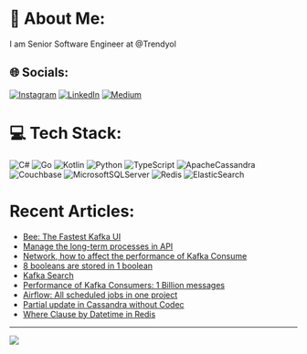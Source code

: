 # 💫 About Me:
I am Senior Software Engineer at @Trendyol


## 🌐 Socials:
[![Instagram](https://img.shields.io/badge/Instagram-%23E4405F.svg?logo=Instagram&logoColor=white)](https://instagram.com/ftatlisu) [![LinkedIn](https://img.shields.io/badge/LinkedIn-%230077B5.svg?logo=linkedin&logoColor=white)](https://linkedin.com/in/ferditatlisu) [![Medium](https://img.shields.io/badge/Medium-12100E?logo=medium&logoColor=white)](https://medium.com/@ferditatlisu) 

# 💻 Tech Stack:
![C#](https://img.shields.io/badge/c%23-%23239120.svg?style=for-the-badge&logo=c-sharp&logoColor=white) ![Go](https://img.shields.io/badge/go-%2300ADD8.svg?style=for-the-badge&logo=go&logoColor=white) ![Kotlin](https://img.shields.io/badge/kotlin-%230095D5.svg?style=for-the-badge&logo=kotlin&logoColor=white) ![Python](https://img.shields.io/badge/python-3670A0?style=for-the-badge&logo=python&logoColor=ffdd54) ![TypeScript](https://img.shields.io/badge/typescript-%23007ACC.svg?style=for-the-badge&logo=typescript&logoColor=white) ![ApacheCassandra](https://img.shields.io/badge/cassandra-%231287B1.svg?style=for-the-badge&logo=apache-cassandra&logoColor=white) ![Couchbase](https://img.shields.io/badge/Couchbase-EA2328?style=for-the-badge&logo=couchbase&logoColor=white) ![MicrosoftSQLServer](https://img.shields.io/badge/Microsoft%20SQL%20Sever-CC2927?style=for-the-badge&logo=microsoft%20sql%20server&logoColor=white) ![Redis](https://img.shields.io/badge/redis-%23DD0031.svg?style=for-the-badge&logo=redis&logoColor=white) ![ElasticSearch](https://img.shields.io/badge/-ElasticSearch-005571?style=for-the-badge&logo=elasticsearch)

# Recent Articles:
 - [Bee: The Fastest Kafka UI](https://medium.com/@ferditatlisu/bee-the-fastest-kafka-ui-bf08b6b225b7)
 - [Manage the long-term processes in API](https://medium.com/@ferditatlisu/manage-the-long-term-processes-in-api-6f2a6db8ec7)
 - [Network, how to affect the performance of Kafka Consume](https://medium.com/trendyol-tech/network-how-to-affect-the-performance-of-kafka-consume-b40456a551ca)
 - [8 booleans are stored in 1 boolean](https://medium.com/trendyol-tech/8-booleans-are-stored-in-1-boolean-ec10b847f97e)
 - [Kafka Search](https://medium.com/trendyol-tech/kafka-search-a949d6e4e8c9)
 - [Performance of Kafka Consumers: 1 Billion messages](https://medium.com/trendyol-tech/performance-of-kafka-consumers-1-billion-messages-51b3bacef583)
 - [Airflow: All scheduled jobs in one project](https://medium.com/@ferditatlisu/airflow-all-scheduled-jobs-in-one-project-ec72bb3371eb)
 - [Partial update in Cassandra without Codec](https://medium.com/trendyol-tech/partial-update-in-cassandra-without-codec-6d2ce55e9558)
 - [Where Clause by Datetime in Redis](https://medium.com/@ferditatlisu/where-clause-by-datetime-in-redis-abbd9d90c397)


---
[![](https://visitcount.itsvg.in/api?id=ferditatlisu&icon=0&color=0)](https://visitcount.itsvg.in)
